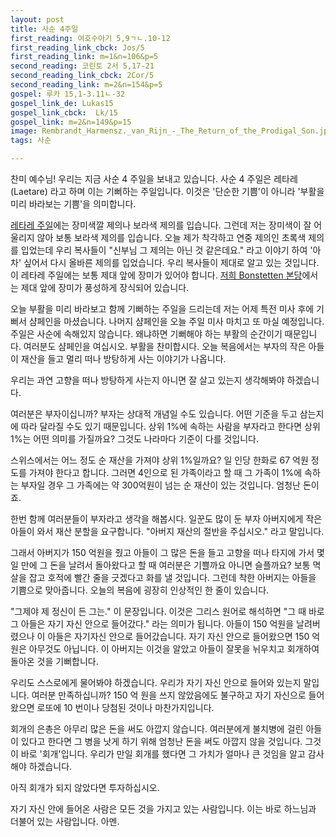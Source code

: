```yaml
---
layout: post
title: 사순 4주일
first_reading: 여호수아기 5,9ㄱㄴ.10-12
first_reading_link_cbck: Jos/5
first_reading_link: m=1&n=106&p=5
second_reading: 코린토 2서 5,17-21
second_reading_link_cbck: 2Cor/5
second_reading_link: m=2&n=154&p=5
gospel: 루카 15,1-3.11ㄴ-32
gospel_link_de: Lukas15
gospel_link_cbck:  Lk/15
gospel_link: m=2&n=149&p=15
image: Rembrandt_Harmensz._van_Rijn_-_The_Return_of_the_Prodigal_Son.jpg
tags: 사순

---
```


찬미 예수님! 우리는 지금 사순 4 주일을 보내고 있습니다. 사순 4 주일은 레타레
(Laetare) 라고 하며 이는 기뻐하는 주일입니다. 이것은 '단순한 기쁨'이 아니라 '부활을
미리 바라보는 기쁨'을 의미합니다.

<a href="https://maria.catholic.or.kr/dictionary/term/term_view.asp?ctxtIdNum=6936&keyword=laetare&gubun=04">레타레 주일</a>에는 장미색깔 제의나 보라색 제의를
입습니다. 그런데 저는 장미색이 잘 어울리지 않아 보통 보라색 제의를 입습니다. 오늘
제가 착각하고 연중 제의인 초록색 제의를 입었는데 우리 복사들이 "신부님 그 제의는
아닌 것 같은데요." 라고 이야기 하여 '아차' 싶어서 다시 올바른 제의를 입었습니다.
우리 복사들이 제대로 알고 있는 것입니다. 이 레타레 주일에는 보통 제대 앞에 장미가
있어야 합니다. <a href="https://www.kath-bonstetten.ch/">저희 Bonstetten 본당</a>에서는 제대 앞에 장미가 풍성하게 장식되어
있습니다.

오늘 부활을 미리 바라보고 함께 기뻐하는 주일을 드리는데 저는 어제 특전 미사 후에
기뻐서 샴페인을 마셨습니다. 나머지 샴페인을 오늘 주일 미사 마치고 또 마실
예정입니다. 주일은 사순에 속해있지 않습니다. 왜냐하면 기뻐해야 하는 부활의
순간이기 때문입니다. 여러분도 샴페인을 여십시오. 부활을 찬미합시다.
오늘 복음에서는 부자의 작은 아들이 재산을 들고 멀리 떠나 방탕하게 사는 이야기가
나옵니다.

우리는 과연 고향을 떠나 방탕하게 사는지 아니면 잘 살고 있는지 생각해봐야
하겠습니다.

여러분은 부자이십니까? 부자는 상대적 개념일 수도 있습니다. 어떤
기준을 두고 삼는지에 따라 달라질 수도 있기 때문입니다. 상위 1%에 속하는 사람을
부자라고 한다면 상위 1%는 어떤 의미를 가질까요? 그것도 나라마다 기준이 다를
것입니다.

스위스에서는 어느 정도 순 재산을 가져야 상위 1%일까요? 일 인당 한화로
67 억원 정도를 가져야 한다고 합니다. 그러면 4인으로 된 가족이라고 할 때 그 가족이
1%에 속하는 부자일 경우 그 가족에는 약 300억원이 넘는 순 재산이 있는 것입니다.
엄청난 돈이죠.

한번 함께 여러분들이 부자라고 생각을 해봅시다. 일꾼도 많이 둔 부자
아버지에게 작은 아들이 와서 재산 분할을 요구합니다. "아버지 재산의 절반을
주십시오." 라고 말입니다.

그래서 아버지가 150 억원을 줬고 아들이 그 많은 돈을 들고
고향을 떠나 타지에 가서 몇 일 만에 그 돈을 날려서 돌아왔다고 할 때 여러분은
기쁠까요 아니면 슬플까요? 보통 멱살을 잡고 호적에 빨간 줄을 긋겠다고 화를 낼
것입니다. 그런데 착한 아버지는 아들을 기쁨으로 맞아줍니다.
오늘의 복음에 굉장히 인상적인 한 줄이 있습니다.

"그제야 제 정신이 든 그는." 이 문장입니다. 이것은 그리스 원어로 해석하면 "그 때
바로 그 아들은 자기 자신 안으로 들어갔다." 라는 의미가 됩니다. 아들이 150 억원을
날려버렸으나 이 아들은 자기자신 안으로 들어갔습니다. 자기 자신 안으로 들어왔으면
150 억원은 아무것도 아닙니다. 이 아버지는 이것을 알았고 아들이 잘못을 뉘우치고
회개하여 돌아온 것을 기뻐합니다.

우리도 스스로에게 물어봐야 하겠습니다. 우리가 자기 자신 안으로 들어와 있는지
말입니다. 여러분 만족하십니까? 150 억 원을 쓰지 않았음에도 불구하고 자기 자신으로
들어왔으면 로또에 10 번이나 당첨된 것이나 마찬가지입니다.

회개의 은총은 아무리
많은 돈을 써도 아깝지 않습니다. 여러분에게 불치병에 걸린 아들이 있다고 한다면 그
병을 낫게 하기 위해 엄청난 돈을 써도 아깝지 않을 것입니다. 그것이 바로 '회개'입니다.
우리가 만일 회개를 했다면 그 가치가 얼마나 큰 것임을 알고 감사해야 하겠습니다.

아직 회개가 되지 않았다면 투자하십시오.

자기 자신 안에 들어온 사람은 모든 것을
가지고 있는 사람입니다. 이는 바로 하느님과 더불어 있는 사람입니다. 아멘.

